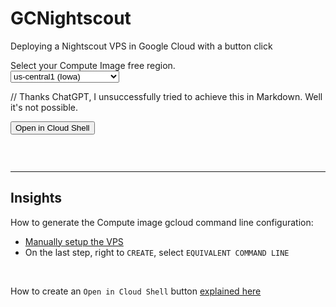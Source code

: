 # GCNightscout
Deploying a Nightscout VPS in Google Cloud with a button click

Select your Compute Image free region.</br><select name="region" id="REGION"><br/>  <option value="us-central1-a" selected="selected">us-central1 (Iowa)</option><br/>  <option value="us-west1-a">us-west1 (Oregon)</option><br/>  <option value="us-east1-a">us-east1 (South Carolina)</option><br/></select>

// Thanks ChatGPT, I unsuccessfully tried to achieve this in Markdown. Well it's not possible.
<!DOCTYPE html>
<html>
<head>
    <title>Open in Google Cloud Shell</title>
</head>
<body>
    <button id="open-cloud-shell">Open in Cloud Shell</button>
    <script>
    document.getElementById('open-cloud-shell').addEventListener('click', () => {
        const command = './create.sh'; // Replace with your command
        // Open Google Cloud Shell with the provided command
        window.open(`https://console.cloud.google.com/cloudshell/open?shellonly=true&cloudshell_image=gcr.io/cloudshell-images/cloudshell:latest&cloudshell_tutorial=${encodeURIComponent(command)}`);
    });
</script>
</body>
</html>

​    


```

```
---

## Insights

How to generate the Compute image gcloud command line configuration:

- [Manually setup the VPS](https://navid200.github.io/xDrip/docs/Nightscout/VirtualMachine.html)
- On the last step, right to `CREATE`, select `EQUIVALENT COMMAND LINE`

</br>

How to create an `Open in Cloud Shell` button [explained here](https://cloud.google.com/shell/docs/open-in-cloud-shell)
